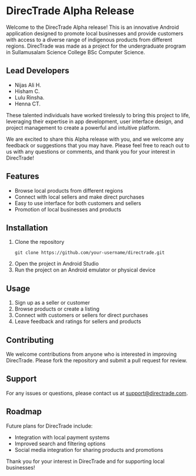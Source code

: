 # DirecTrade Alpha Release

Welcome to the DirecTrade Alpha release! This is an innovative Android application designed to promote local businesses and provide customers with access to a diverse range of indigenous products from different regions. DirecTrade was made as a project for the undergraduate program in Sullamusalam Science College BSc Computer Science.

## Lead Developers

- Nijas Ali H.
- Hisham C.
- Lulu Rinsha.
- Henna CT.

These talented individuals have worked tirelessly to bring this project to life, leveraging their expertise in app development, user interface design, and project management to create a powerful and intuitive platform.

We are excited to share this Alpha release with you, and we welcome any feedback or suggestions that you may have. Please feel free to reach out to us with any questions or comments, and thank you for your interest in DirecTrade!

## Features

- Browse local products from different regions
- Connect with local sellers and make direct purchases
- Easy to use interface for both customers and sellers
- Promotion of local businesses and products

## Installation

1. Clone the repository
   ```
   git clone https://github.com/your-username/directrade.git
   ```
2. Open the project in Android Studio
3. Run the project on an Android emulator or physical device

## Usage

1. Sign up as a seller or customer
2. Browse products or create a listing
3. Connect with customers or sellers for direct purchases
4. Leave feedback and ratings for sellers and products

## Contributing

We welcome contributions from anyone who is interested in improving DirecTrade. Please fork the repository and submit a pull request for review.

## Support

For any issues or questions, please contact us at support@directrade.com.

## Roadmap

Future plans for DirecTrade include:

- Integration with local payment systems
- Improved search and filtering options
- Social media integration for sharing products and promotions

Thank you for your interest in DirecTrade and for supporting local businesses!
